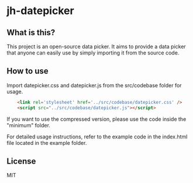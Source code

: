 # jh-datepicker

## What is this?
This project is an open-source data picker. It aims to provide a data picker that anyone can easily use by simply importing it from the source code.

## How to use

Import datepicker.css and datepicker.js from the src/codebase folder for usage.
```html
    <link rel='stylesheet' href='../src/codebase/datepicker.css' />
    <script src="../src/codebase/datepicker.js"></script>
```

If you want to use the compressed version, please use the code inside the "minimum" folder.

For detailed usage instructions, refer to the example code in the index.html file located in the example folder.



## License

MIT